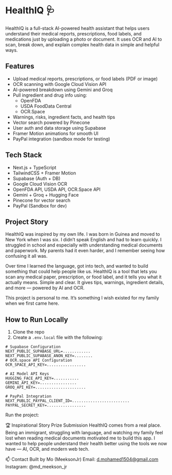 # HealthIQ 🩺

HealthIQ is a full-stack AI-powered health assistant that helps users understand their medical reports, prescriptions, food labels, and medications just by uploading a photo or document. It uses OCR and AI to scan, break down, and explain complex health data in simple and helpful ways.

## Features

- Upload medical reports, prescriptions, or food labels (PDF or image)
- OCR scanning with Google Cloud Vision API
- AI-powered breakdown using Gemini and Groq
- Pull ingredient and drug info using:
  - OpenFDA
  - USDA FoodData Central
  - OCR.Space
- Warnings, risks, ingredient facts, and health tips
- Vector search powered by Pinecone
- User auth and data storage using Supabase
- Framer Motion animations for smooth UI
- PayPal integration (sandbox mode for testing)

## Tech Stack

- Next.js + TypeScript
- TailwindCSS + Framer Motion
- Supabase (Auth + DB)
- Google Cloud Vision OCR
- OpenFDA API, USDA API, OCR.Space API
- Gemini + Groq + Hugging Face
- Pinecone for vector search
- PayPal (Sandbox for dev)

## Project Story

HealthIQ was inspired by my own life. I was born in Guinea and moved to New York when I was six. I didn’t speak English and had to learn quickly. I struggled in school and especially with understanding medical documents and paperwork. My parents had it even harder, and I remember seeing how confusing it all was.

Over time I learned the language, got into tech, and wanted to build something that could help people like us. HealthIQ is a tool that lets you scan any medical paper, prescription, or food label, and it tells you what it actually means. Simple and clear. It gives tips, warnings, ingredient details, and more — powered by AI and OCR.

This project is personal to me. It’s something I wish existed for my family when we first came here.

## How to Run Locally

1. Clone the repo  
2. Create a `.env.local` file with the following:
```
# Supabase Configuration
NEXT_PUBLIC_SUPABASE_URL=............
NEXT_PUBLIC_SUPABASE_ANON_KEY=........
# OCR.space API Configuration
OCR_SPACE_API_KEY=.................

# AI Model API Keys
HUGGING_FACE_API_KEY=...........
GEMINI_API_KEY=................
GROQ_API_KEY=......................

# PayPal Integration
NEXT_PUBLIC_PAYPAL_CLIENT_ID=.........................
PAYPAL_SECRET_KEY=.................
```
Run the project:


🏆 Inspirational Story Prize Submission
HealthIQ comes from a real place. Being an immigrant, struggling with language, and watching my family feel lost when reading medical documents motivated me to build this app. I wanted to help people understand their health better using the tools we now have — AI, OCR, and modern web tech.

📫 Contact
Built by Mo (MeeksonJr)
Email: d.mohamed1504@gmail.com
Instagram: @md_meekson_jr

